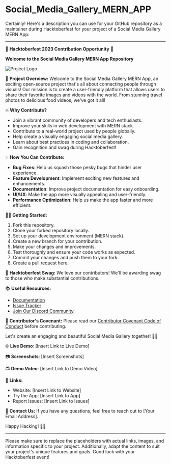 # Social_Media_Gallery_MERN_APP

Certainly! Here's a description you can use for your GitHub repository as a maintainer during Hacktoberfest for your project of a Social Media Gallery MERN App:

---

🌟 **Hacktoberfest 2023 Contribution Opportunity** 🌟

**Welcome to the Social Media Gallery MERN App Repository**

![Project Logo](insert-link-to-your-logo-or-image.png)

🚀 **Project Overview:**
Welcome to the Social Media Gallery MERN App, an exciting open-source project that's all about connecting people through visuals! Our mission is to create a user-friendly platform that allows users to share their favorite images and videos with the world. From stunning travel photos to delicious food videos, we've got it all!

🔥 **Why Contribute?**
- Join a vibrant community of developers and tech enthusiasts.
- Improve your skills in web development with MERN stack.
- Contribute to a real-world project used by people globally.
- Help create a visually engaging social media gallery.
- Learn about best practices in coding and collaboration.
- Gain recognition and swag during Hacktoberfest!

💡 **How You Can Contribute:**
- **Bug Fixes**: Help us squash those pesky bugs that hinder user experience.
- **Feature Development**: Implement exciting new features and enhancements.
- **Documentation**: Improve project documentation for easy onboarding.
- **UI/UX**: Make the app more visually appealing and user-friendly.
- **Performance Optimization**: Help us make the app faster and more efficient.

👩‍💻 **Getting Started:**
1. Fork this repository.
2. Clone your forked repository locally.
3. Set up your development environment (MERN stack).
4. Create a new branch for your contribution.
5. Make your changes and improvements.
6. Test thoroughly and ensure your code works as expected.
7. Commit your changes and push them to your fork.
8. Create a pull request here.

🎁 **Hacktoberfest Swag:** We love our contributors! We'll be awarding swag to those who make substantial contributions.

📚 **Useful Resources:**
- [Documentation](insert-link-to-your-documentation)
- [Issue Tracker](insert-link-to-your-issues)
- [Join Our Discord Community](insert-link-to-your-discord)

🤝 **Contributor's Covenant:**
Please read our [Contributor Covenant Code of Conduct](insert-link-to-your-code-of-conduct) before contributing.

Let's create an engaging and beautiful Social Media Gallery together! 📸🎉

🌐 **Live Demo**: [Insert Link to Live Demo]

📷 **Screenshots**:
[Insert Screenshots]

📺 **Demo Video**: [Insert Link to Demo Video]

🔗 **Links:**
- Website: [Insert Link to Website]
- Try the App: [Insert Link to App]
- Report Issues: [Insert Link to Issues]

📮 **Contact Us:**
If you have any questions, feel free to reach out to [Your Email Address].

Happy Hacking! 🚀🎉

---

Please make sure to replace the placeholders with actual links, images, and information specific to your project. Additionally, adapt the content to suit your project's unique features and goals. Good luck with your Hacktoberfest event!
